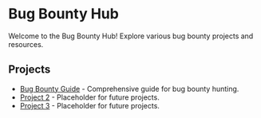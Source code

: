 # Bug Bounty Hub

Welcome to the Bug Bounty Hub! Explore various bug bounty projects and resources.

## Projects
- [Bug Bounty Guide](./bug-bounty-guide/index.md) - Comprehensive guide for bug bounty hunting.
- [Project 2](#) - Placeholder for future projects.
- [Project 3](#) - Placeholder for future projects.